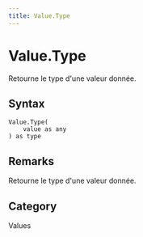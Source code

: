```yaml
---
title: Value.Type
---
```


# Value.Type


Retourne le type d&#39;une valeur donnée.


## Syntax

```powerquery
Value.Type(
    value as any
) as type
```


## Remarks

Retourne le type d'une valeur donnée.



## Category
Values
